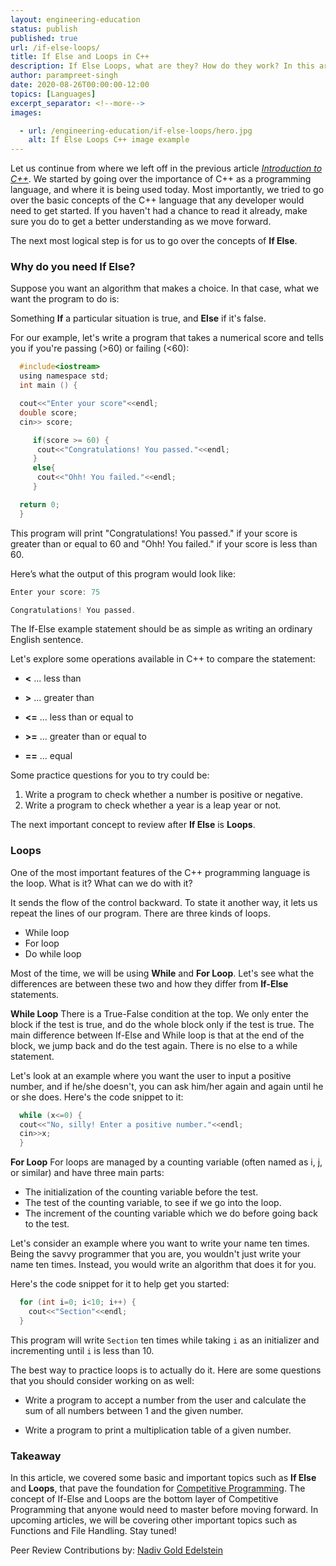 ```yaml
---
layout: engineering-education
status: publish
published: true
url: /if-else-loops/
title: If Else and Loops in C++
description: If Else Loops, what are they? How do they work? In this article we will be going over some programming basics such as while loops, and for loops.
author: parampreet-singh
date: 2020-08-26T00:00:00-12:00
topics: [Languages]
excerpt_separator: <!--more-->
images:

  - url: /engineering-education/if-else-loops/hero.jpg
    alt: If Else Loops C++ image example
---
```

Let us continue from where we left off in the previous article [*Introduction to C++*](/intro-to-c-part1/). We started by going over the importance of C++ as a programming language, and where it is being used today. Most importantly, we tried to go over the basic concepts of the C++ language that any developer would need to get started. If you haven't had a chance to read it already, make sure you do to get a better understanding as we move forward. 
<!--more-->
The next most logical step is for us to go over the concepts of **If Else**.

### Why do you need If Else?
Suppose you want an algorithm that makes a choice. In that case, what we want the program to do is:

Something **If** a particular situation is true, and **Else** if it's false.

For our example, let's write a program that takes a numerical score and tells you if you're passing (>60) or failing (<60):

```C
  #include<iostream>
  using namespace std;
  int main () {

  cout<<"Enter your score"<<endl;
  double score;
  cin>> score;

     if(score >= 60) {
      cout<<"Congratulations! You passed."<<endl;
     }
     else{
      cout<<"Ohh! You failed."<<endl;
     }

  return 0;
  }
  ```

This program will print "Congratulations! You passed." if your score is greater than or equal to 60 and "Ohh! You failed." if your score is less than 60.

Here’s what the output of this program would look like:

```C
Enter your score: 75

Congratulations! You passed.
```

The If-Else example statement should be as simple as writing an ordinary English sentence.

Let's explore some operations available in C++ to compare the statement:

- **<**  ... less than

- **>**  ... greater than

- **<=**  ... less than or equal to

- **>=**  ... greater than or equal to

- **==**  ... equal

Some practice questions for you to try could be:

1. Write a program to check whether a number is positive or negative.
2. Write a program to check whether a year is a leap year or not.

The next important concept to review after **If Else** is **Loops**.

### Loops
One of the most important features of the C++ programming language is the loop. What is it? What can we do with it?

It sends the flow of the control backward. To state it another way, it lets us repeat the lines of our program. There are three kinds of loops.

- While loop
- For loop
- Do while loop

Most of the time, we will be using **While** and **For Loop**. Let's see what the differences are between these two and how they differ from **If-Else** statements.

**While Loop**
There is a True-False condition at the top. We only enter the block if the test is true, and do the whole block only if the test is true. The main difference between If-Else and While loop is that at the end of the block, we jump back and do the test again. There is no else to a while statement.

Let's look at an example where you want the user to input a positive number, and if he/she doesn't, you can ask him/her again and again until he or she does. Here's the code snippet to it:

```C
  while (x<=0) {
  cout<<"No, silly! Enter a positive number."<<endl;
  cin>>x;
  }
  ```

**For Loop**
For loops are managed by a counting variable (often named as i, j, or similar) and have three main parts:

- The initialization of the counting variable before the test.
- The test of the counting variable, to see if we go into the loop.
- The increment of the counting variable which we do before going back to the test.

Let's consider an example where you want to write your name ten times. Being the savvy programmer that you are, you wouldn't just write your name ten times. Instead, you would write an algorithm that does it for you.

Here's the code snippet for it to help get you started:

```C
  for (int i=0; i<10; i++) {
    cout<<"Section"<<endl;
  }
  ```

This program will write `Section` ten times while taking `i` as an initializer and incrementing until `i` is less than 10.

The best way to practice loops is to actually do it. Here are some questions that you should consider working on as well:

- Write a program to accept a number from the user and calculate the sum of all numbers between 1 and the given number.

- Write a program to print a multiplication table of a given number.

### Takeaway
In this article, we covered some basic and important topics such as **If Else** and **Loops**, that pave the foundation for [Competitive Programming](/how-to-start-competitive-programming/). The concept of If-Else and Loops are the bottom layer of Competitive Programming that anyone would need to master before moving forward. In upcoming articles, we will be covering other important topics such as Functions and File Handling. Stay tuned!

Peer Review Contributions by: [Nadiv Gold Edelstein](/engineering-education/authors/nadiv-gold-edelstein/)
